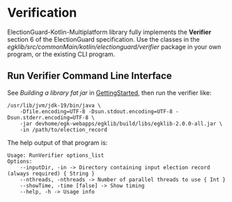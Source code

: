 # Verification

ElectionGuard-Kotlin-Multiplatform library fully implements the **Verifier** section 6 of the ElectionGuard specification.
Use the classes in the _egklib/src/commonMain/kotlin/electionguard/verifier_ package in your own program, 
or the existing CLI program.

## Run Verifier Command Line Interface

See _Building a library fat jar_ in [GettingStarted](GettingStarted.md), then run the verifier like:

```
/usr/lib/jvm/jdk-19/bin/java \
    -Dfile.encoding=UTF-8 -Dsun.stdout.encoding=UTF-8 -Dsun.stderr.encoding=UTF-8 \
    -jar devhome/egk-webapps/egklib/build/libs/egklib-2.0.0-all.jar \
    -in /path/to/election_record
```

The help output of that program is:

```` 
Usage: RunVerifier options_list
Options: 
    --inputDir, -in -> Directory containing input election record (always required) { String }
    --nthreads, -nthreads -> Number of parallel threads to use { Int }
    --showTime, -time [false] -> Show timing 
    --help, -h -> Usage info 
````
